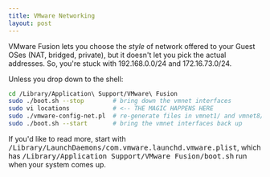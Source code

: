 ```yaml
---
title: VMware Networking
layout: post
---
```


<p>VMware Fusion lets you choose the <em>style</em> of network offered to your Guest OSes (NAT, bridged, private), but it doesn't let you pick the actual addresses. So, you're stuck with 192.168.0.0/24 and 172.16.73.0/24.</p>

<p>Unless you drop down to the shell:</p>

```bash
cd /Library/Application\ Support/VMware\ Fusion
sudo ./boot.sh --stop        # bring down the vmnet interfaces
sudo vi locations            # <-- THE MAGIC HAPPENS HERE
sudo ./vmware-config-net.pl  # re-generate files in vmnet1/ and vmnet8/
sudo ./boot.sh --start       # bring the vmnet interfaces back up
```

<p>If you'd like to read more, start with <tt>/Library/LaunchDaemons/com.vmware.launchd.vmware.plist</tt>, which has <tt>/Library/Application Support/VMware Fusion/boot.sh</tt> run when your system comes up.</p>
